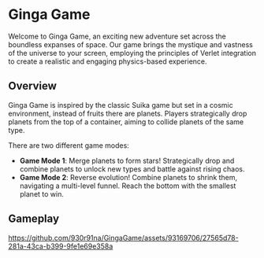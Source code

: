 # Ginga Game
Welcome to Ginga Game, an exciting new adventure set across the boundless expanses of space. 
Our game brings the mystique and vastness of the universe to your screen, employing the principles of Verlet integration
to create a realistic and engaging physics-based experience.

## Overview
Ginga Game is inspired by the classic Suika game but set in a cosmic environment, instead of fruits there are planets. 
Players strategically drop planets from the top of a container, aiming to collide planets of the same type. 

There are two different game modes:
- **Game Mode 1**: Merge planets to form stars! Strategically drop and combine planets to unlock new types and battle against rising chaos.
- **Game Mode 2**: Reverse evolution! Combine planets to shrink them, navigating a multi-level funnel. Reach the bottom with the smallest planet to win.

## Gameplay
https://github.com/930r91na/GingaGame/assets/93169706/27565d78-281a-43ca-b399-9fe1e69e358a
